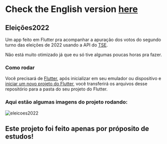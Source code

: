# Check the English version <a href="README.md">here</a>

## Eleições2022

Um app feito em Flutter pra acompanhar a apuração dos votos do segundo turno das eleições de 2022 usando a API do 
<a href="https://www.tse.jus.br/eleicoes/eleicoes-2022/divulgacao-dos-resultados-das-eleicoes-2022">TSE</a>.

Não está muito otimizado já que eu só tive algumas poucas horas pra fazer.

### Como rodar

Você precisará de <a href="https://docs.flutter.dev/get-started/install">Flutter</a>, após inicializar em seu emulador ou dispositivo e 
<a href="https://docs .flutter.dev/get-started/codelab">iniciar um novo projeto do Flutter</a>, você transferirá os arquivos desse repositório
para a pasta do seu projeto do Flutter.

### Aqui estão algumas imagens do projeto rodando:

![eleicoes2022](https://user-images.githubusercontent.com/113607857/198875899-a0fd2b61-234c-427d-bcc7-144bc9b3900b.gif)


## Este projeto foi feito apenas por próposito de estudos!
